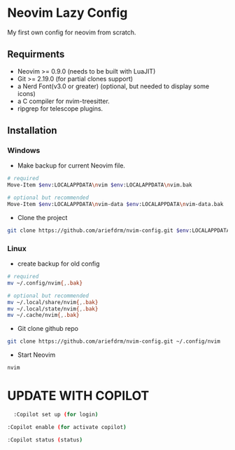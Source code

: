 # Neovim Lazy Config

My first own config for neovim from scratch.

## Requirments

- Neovim >= 0.9.0 (needs to be built with LuaJIT)
- Git >= 2.19.0 (for partial clones support)
- a Nerd Font(v3.0 or greater) (optional, but needed to display some icons)
- a C compiler for nvim-treesitter.
- ripgrep for telescope plugins.

## Installation

### Windows

- Make backup for current Neovim file.

```bash
# required
Move-Item $env:LOCALAPPDATA\nvim $env:LOCALAPPDATA\nvim.bak

# optional but recommended
Move-Item $env:LOCALAPPDATA\nvim-data $env:LOCALAPPDATA\nvim-data.bak
```

- Clone the project

```bash
git clone https://github.com/ariefdrm/nvim-config.git $env:LOCALAPPDATA\nvim
```

### Linux

- create backup for old config

```bash
# required
mv ~/.config/nvim{,.bak}

# optional but recommended
mv ~/.local/share/nvim{,.bak}
mv ~/.local/state/nvim{,.bak}
mv ~/.cache/nvim{,.bak}
```

- Git clone github repo

```bash
git clone https://github.com/ariefdrm/nvim-config.git ~/.config/nvim
```

- Start Neovim

```bash
nvim
```

# UPDATE WITH COPILOT

```bash
  :Copilot set up (for login)
```

```bash
:Copilot enable (for activate copilot)
```

```bash
:Copilot status (status)
```

